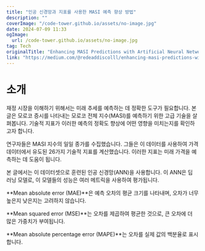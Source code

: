```yaml
---
title: "인공 신경망과 지표를 사용한 MASI 예측 향상 방법"
description: ""
coverImage: "/code-tower.github.io/assets/no-image.jpg"
date: 2024-07-09 11:33
ogImage: 
  url: /code-tower.github.io/assets/no-image.jpg
tag: Tech
originalTitle: "Enhancing MASI Predictions with Artificial Neural Networks and Indicators"
link: "https://medium.com/@redeaddiscolll/enhancing-masi-predictions-with-artificial-neural-networks-and-indicators-40ec0fba327c"
---
```



# 소개

재정 시장을 이해하기 위해서는 미래 추세를 예측하는 데 정확한 도구가 필요합니다. 본 글은 모로코 증시를 나타내는 모로코 전체 지수(MASI)를 예측하기 위한 고급 기술을 살펴봅니다. 기술적 지표가 이러한 예측의 정확도 향상에 어떤 영향을 미치는지를 확인하고자 합니다.

연구자들은 MASI 지수의 일일 종가를 수집했습니다. 그들은 이 데이터를 사용하여 가격 데이터에서 유도된 26가지 기술적 지표를 계산했습니다. 이러한 지표는 미래 가격을 예측하는 데 도움이 됩니다.

본 글에서는 이 데이터셋으로 훈련된 인공 신경망(ANN)을 사용합니다. 이 ANN은 딥 러닝 모델로, 이 모델들의 성능은 여러 메트릭을 사용하여 평가됩니다.

<div class="content-ad"></div>

**Mean absolute error (MAE)**은 예측 오차의 평균 크기를 나타내며, 오차가 너무 높은지 낮은지는 고려하지 않습니다. 

**Mean squared error (MSE)**는 오차를 제곱하여 평균한 것으로, 큰 오차에 더 많은 가중치가 부여됩니다.

**Mean absolute percentage error (MAPE)**는 오차를 실제 값의 백분율로 표시합니다.